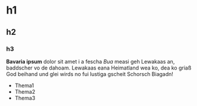 # h1
## h2
### h3

**Bavaria ipsum** dolor sit amet i a fescha *Bua* measi geh Lewakaas an, baddscher vo de dahoam. Lewakaas eana Heimatland wea ko, dea ko griaß God beihand und glei wirds no fui lustiga gscheit Schorsch Biagadn!

- Thema1
- Thema2
- Thema3
  
